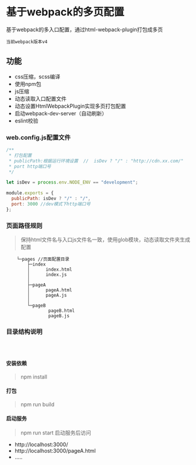 # 基于webpack的多页配置
基于webpack的多入口配置，通过html-webpack-plugin打包成多页

    当前webpack版本v4
## 功能 
- css压缩，scss编译
- 使用npm包
- js压缩
- 动态读取入口配置文件
- 动态设置HtmlWebpackPlugin实现多页打包配置
- 启动webpack-dev-server（自动刷新）
- eslint校验

### web.config.js配置文件

```js
/**
 * 打包配置
 * publicPath:根据运行环境设置  //  isDev ? "/" : "http://cdn.xx.com/"
 * port http端口号
 */

let isDev = process.env.NODE_ENV == "development";

module.exports = {
  publicPath: isDev ? "/" : "/",
  port: 3000 //dev模式下http端口号
};
```
 
### 页面路径规则
> 保持html文件名与入口js文件名一致，使用glob模块，动态读取文件夹生成配置
```
    └─pages //页面配置目录
        ├─index
        │      index.html
        │      index.js
        │      
        ├─pageA
        │      pageA.html
        │      pageA.js
        │      
        └─pageB
                pageB.html
                pageB.js
```

### 目录结构说明
```

            
```
#### 安装依赖
> npm install
#### 打包
> npm run build
#### 启动服务
> npm run start
>启动服务后访问
- http://localhost:3000/
- http://localhost:3000/pageA.html
- .....
